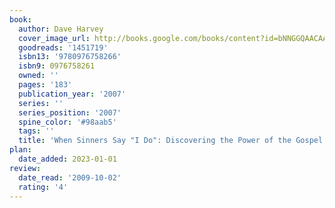 ```yaml
---
book:
  author: Dave Harvey
  cover_image_url: http://books.google.com/books/content?id=bNNGGQAACAAJ&printsec=frontcover&img=1&zoom=1&source=gbs_api
  goodreads: '1451719'
  isbn13: '9780976758266'
  isbn9: 0976758261
  owned: ''
  pages: '183'
  publication_year: '2007'
  series: ''
  series_position: '2007'
  spine_color: '#98aab5'
  tags: ''
  title: 'When Sinners Say "I Do": Discovering the Power of the Gospel for Marriage'
plan:
  date_added: 2023-01-01
review:
  date_read: '2009-10-02'
  rating: '4'
---
```

